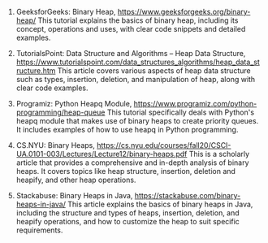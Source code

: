 

1. GeeksforGeeks: Binary Heap, https://www.geeksforgeeks.org/binary-heap/
This tutorial explains the basics of binary heap, including its concept, operations and uses, with clear code snippets and detailed examples.

2. TutorialsPoint: Data Structure and Algorithms – Heap Data Structure, https://www.tutorialspoint.com/data_structures_algorithms/heap_data_structure.htm
This article covers various aspects of heap data structure such as types, insertion, deletion, and manipulation of heap, along with clear code examples.

3. Programiz: Python Heapq Module, https://www.programiz.com/python-programming/heap-queue
This tutorial specifically deals with Python's heapq module that makes use of binary heaps to create priority queues. It includes examples of how to use heapq in Python programming.

4. CS.NYU: Binary Heaps, https://cs.nyu.edu/courses/fall20/CSCI-UA.0101-003/Lectures/Lecture12/binary-heaps.pdf
This is a scholarly article that provides a comprehensive and in-depth analysis of binary heaps. It covers topics like heap structure, insertion, deletion and heapify, and other heap operations.

5. Stackabuse: Binary Heaps in Java, https://stackabuse.com/binary-heaps-in-java/
This article explains the basics of binary heaps in Java, including the structure and types of heaps, insertion, deletion, and heapify operations, and how to customize the heap to suit specific requirements.